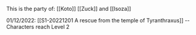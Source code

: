 This is the party of:
[[Koto]] [[Zuck]] and [[Isoza]]

01/12/2022:  [[S1-20221201 A rescue from the temple of Tyranthraxus]] -- Characters reach Level 2
